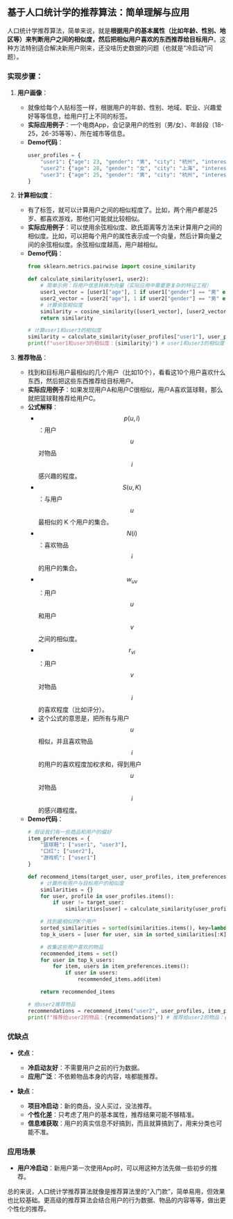 ## 基于人口统计学的推荐算法：简单理解与应用

人口统计学推荐算法，简单来说，就是**根据用户的基本属性（比如年龄、性别、地区等）来判断用户之间的相似度，然后把相似用户喜欢的东西推荐给目标用户**。这种方法特别适合解决新用户刚来，还没啥历史数据的问题（也就是“冷启动”问题）。

### 实现步骤：

1.  **用户画像**：

    *   就像给每个人贴标签一样，根据用户的年龄、性别、地域、职业、兴趣爱好等等信息，给用户打上不同的标签。
    *   **实际应用例子**：一个电商App，会记录用户的性别（男/女）、年龄段（18-25，26-35等等）、所在城市等信息。
    *   **Demo代码**：
        ```python
        user_profiles = {
            "user1": {"age": 23, "gender": "男", "city": "杭州", "interests": ["游戏", "数码"]},
            "user2": {"age": 28, "gender": "女", "city": "上海", "interests": ["时尚", "美妆"]},
            "user3": {"age": 25, "gender": "男", "city": "杭州", "interests": ["游戏", "动漫"]}
        }
        ```

2.  **计算相似度**：

    *   有了标签，就可以计算用户之间的相似程度了。比如，两个用户都是25岁、都喜欢游戏，那他们可能就比较相似。
    *   **实际应用例子**：可以使用余弦相似度、欧氏距离等方法来计算用户之间的相似度。比如，可以把每个用户的属性表示成一个向量，然后计算向量之间的余弦相似度。余弦相似度越高，用户越相似。
    *   **Demo代码**：
        ```python
        from sklearn.metrics.pairwise import cosine_similarity

        def calculate_similarity(user1, user2):
            # 简单示例：将用户信息转换为向量（实际应用中需要更复杂的特征工程）
            user1_vector = [user1["age"], 1 if user1["gender"] == "男" else 0, 1 if "杭州" in user1["city"] else 0]
            user2_vector = [user2["age"], 1 if user2["gender"] == "男" else 0, 1 if "杭州" in user2["city"] else 0]
            # 计算余弦相似度
            similarity = cosine_similarity([user1_vector], [user2_vector])[0][0]
            return similarity

        # 计算user1和user3的相似度
        similarity = calculate_similarity(user_profiles["user1"], user_profiles["user3"])
        print(f"user1和user3的相似度：{similarity}") # user1和user3的相似度：0.997...
        ```

3.  **推荐物品**：

    *   找到和目标用户最相似的几个用户（比如10个），看看这10个用户喜欢什么东西，然后把这些东西推荐给目标用户。
    *   **实际应用例子**：如果发现用户A和用户C很相似，用户A喜欢篮球鞋，那么就把篮球鞋推荐给用户C。
    *   **公式解释**：
        *   $$p(u,i)$$：用户 $$u$$ 对物品 $$i$$ 感兴趣的程度。
        *   $$S(u,K)$$：与用户 $$u$$ 最相似的 K 个用户的集合。
        *   $$N(i)$$：喜欢物品 $$i$$ 的用户的集合。
        *   $$w_{uv}$$：用户 $$u$$ 和用户 $$v$$ 之间的相似度。
        *   $$r_{vi}$$：用户 $$v$$ 对物品 $$i$$ 的喜欢程度（比如评分）。
        *   这个公式的意思是，把所有与用户 $$u$$ 相似，并且喜欢物品 $$i$$ 的用户的喜欢程度加权求和，得到用户 $$u$$ 对物品 $$i$$ 的感兴趣程度。
    *   **Demo代码**：
        ```python
        # 假设我们有一些商品和用户的偏好
        item_preferences = {
            "篮球鞋": ["user1", "user3"],
            "口红": ["user2"],
            "游戏机": ["user1"]
        }

        def recommend_items(target_user, user_profiles, item_preferences, K=2):
            # 计算所有用户与目标用户的相似度
            similarities = {}
            for user, profile in user_profiles.items():
                if user != target_user:
                    similarities[user] = calculate_similarity(user_profiles[target_user], profile)

            # 找到最相似的K个用户
            sorted_similarities = sorted(similarities.items(), key=lambda x: x[1], reverse=True)
            top_k_users = [user for user, sim in sorted_similarities[:K]]

            # 收集这些用户喜欢的物品
            recommended_items = set()
            for user in top_k_users:
                for item, users in item_preferences.items():
                    if user in users:
                        recommended_items.add(item)

            return recommended_items

        # 给user2推荐物品
        recommendations = recommend_items("user2", user_profiles, item_preferences)
        print(f"推荐给user2的物品：{recommendations}") # 推荐给user2的物品：{'篮球鞋', '游戏机'}
        ```

### 优缺点

*   **优点**：

    *   **冷启动友好**：不需要用户之前的行为数据。
    *   **应用广泛**：不依赖物品本身的内容，啥都能推荐。
*   **缺点**：

    *   **项目冷启动**：新的商品，没人买过，没法推荐。
    *   **个性化差**：只考虑了用户的基本属性，推荐结果可能不够精准。
    *   **信息难获取**：用户的真实信息不好搞到，而且就算搞到了，用来分类也可能不准。

### 应用场景

*   **用户冷启动**：新用户第一次使用App时，可以用这种方法先做一些初步的推荐。

总的来说，人口统计学推荐算法就像是推荐算法里的“入门款”，简单易用，但效果也比较基础。更高级的推荐算法会结合用户的行为数据、物品的内容等等，做出更个性化的推荐。